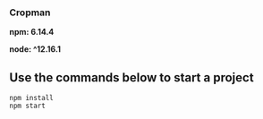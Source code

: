 


### Cropman
 **npm: 6.14.4**
 
 **node: ^12.16.1**
 ## Use the commands below to start a project
 ```ssh
 npm install
 npm start
 ```
 
